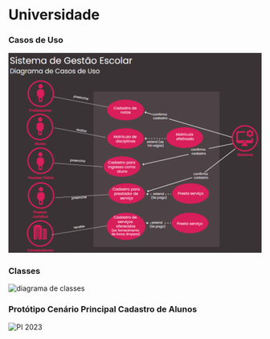 # Universidade
### Casos de Uso
![Diagrama de casos de uso](https://github.com/JessNeris/PI/blob/f0ad5c795ad4ffc286276b43898c8dd189478dcb/diagrama%20de%20casos%20de%20uso.png)

### Classes
![diagrama de classes](https://github.com/JessNeris/PI/assets/151585793/052c5a11-f44b-4ff2-98b3-051c61d4a1fe)

### Protótipo Cenário Principal Cadastro de Alunos
![PI 2023](https://github.com/JessNeris/PI/assets/151585793/11224804-aa0c-4788-88dc-63f69a27f28b)
